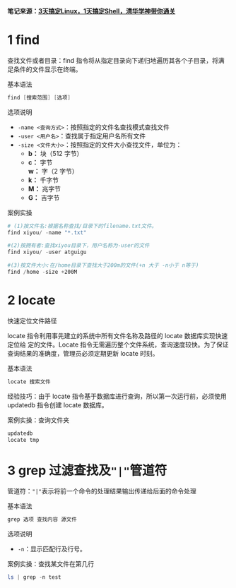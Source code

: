 **笔记来源：**[**3天搞定Linux，1天搞定Shell，清华学神带你通关**](https://www.bilibili.com/video/BV1WY4y1H7d3?p=9&vd_source=e8046ccbdc793e09a75eb61fe8e84a30)

# 1 find 
查找文件或者目录：find 指令将从指定目录向下递归地遍历其各个子目录，将满足条件的文件显示在终端。 

基本语法 

```powershell
find [搜索范围] [选项]
```

选项说明 

+ `-name <查询方式>`：按照指定的文件名查找模式查找文件 
+ `-user <用户名>`：查找属于指定用户名所有文件
+ `-size <文件大小>`：按照指定的文件大小查找文件，单位为：
    - **b：** 块（512 字节）
    - **c：** 字节  
      **w：** 字（2 字节）
    - **k：** 千字节
    - **M：** 兆字节 
    - **G：** 吉字节 

案例实操

```powershell
# (1)按文件名:根据名称查找/目录下的filename.txt文件。 
find xiyou/ -name "*.txt" 
 					
#(2)按拥有者:查找xiyou目录下，用户名称为-user的文件 
find xiyou/ -user atguigu 
 					
#(3)按文件大小:在/home目录下查找大于200m的文件(+n 大于 -n小于 n等于) 
find /home -size +200M
```

# 2 locate 
快速定位文件路径 

locate 指令利用事先建立的系统中所有文件名称及路径的 locate 数据库实现快速定位给 定的文件。Locate 指令无需遍历整个文件系统，查询速度较快。为了保证查询结果的准确度，管理员必须定期更新 locate 时刻。 

基本语法 

```powershell
locate 搜索文件
```

经验技巧：由于 locate 指令基于数据库进行查询，所以第一次运行前，必须使用 updatedb 指令创建 locate 数据库。

案例实操：查询文件夹

```powershell
updatedb
locate tmp
```

# 3 grep 过滤查找及`"|"`管道符 
管道符：`"|"`表示将前一个命令的处理结果输出传递给后面的命令处理 

基本语法

```powershell
grep 选项 查找内容 源文件
```

选项说明 

+ `-n`：显示匹配行及行号。 

案例实操：查找某文件在第几行

```powershell
ls | grep -n test
```

